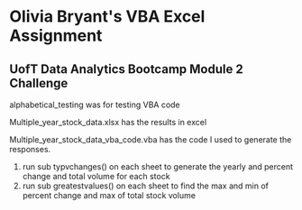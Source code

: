 # Olivia Bryant's VBA Excel Assignment
## UofT Data Analytics Bootcamp Module 2 Challenge 

alphabetical_testing was for testing VBA code

Multiple_year_stock_data.xlsx has the results in excel

Multiple_year_stock_data_vba_code.vba has the code I used to generate the responses.

1. run sub typvchanges() on each sheet to generate the yearly and percent change and total volume for each stock
2. run sub greatestvalues() on each sheet to find the max and min of percent change and max of total stock volume

